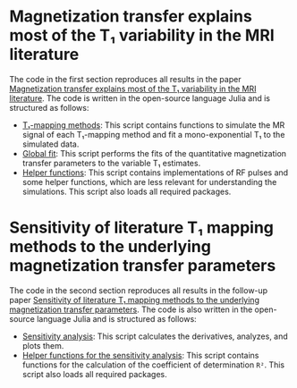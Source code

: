 # Magnetization transfer explains most of the T₁ variability in the MRI literature

The code in the first section reproduces all results in the paper [Magnetization transfer explains most of the T₁ variability in the MRI literature](https://arxiv.org/pdf/2409.05318). The code is written in the open-source language Julia and is structured as follows:

- [T₁-mapping methods](@ref): This script contains functions to simulate the MR signal of each T₁-mapping method and fit a mono-exponential T₁ to the simulated data.
- [Global fit](@ref): This script performs the fits of the quantitative magnetization transfer parameters to the variable T₁ estimates.
- [Helper functions](@ref): This script contains implementations of RF pulses and some helper functions, which are less relevant for understanding the simulations. This script also loads all required packages.

# Sensitivity of literature T₁ mapping methods to the underlying magnetization transfer parameters

The code in the second section reproduces all results in the follow-up paper [Sensitivity of literature T₁ mapping methods to the underlying magnetization transfer parameters](https://arxiv.org/pdf/TODO). The code is also written in the open-source language Julia and is structured as follows:

- [Sensitivity analysis](@ref): This script calculates the derivatives, analyzes, and plots them.
- [Helper functions for the sensitivity analysis](@ref): This script contains functions for the calculation of the coefficient of determination `R²`. This script also loads all required packages.